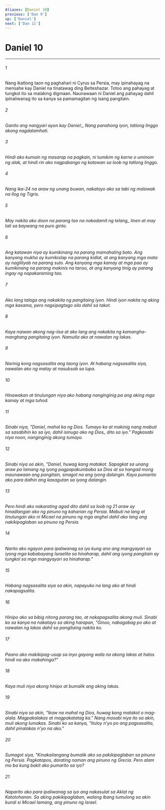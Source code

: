 ```yaml
---
Aliases: [Daniel 10]
previous: ['Dan 9']
up: ['Daniel']
next: ['Dan 11']
---
```

# Daniel 10

***






















###### 1 










Nang ikatlong taon ng paghahari ni Cyrus sa Persia, may ipinahayag na mensahe kay Daniel na tinatawag ding Belteshazar. Totoo ang pahayag at tungkol ito sa malaking digmaan. Naunawaan ni Daniel ang pahayag dahil ipinaliwanag ito sa kanya sa pamamagitan ng isang pangitain. 





















###### 2 










<i class="trans-change">Ganito ang nangyari ayon kay Daniel:_ Nang panahong iyon, tatlong linggo akong nagdalamhati. 





















###### 3 










Hindi ako kumain ng masarap na pagkain, ni tumikim ng karne o uminom ng alak, at hindi rin ako nagpabango ng katawan sa loob ng tatlong linggo. 





















###### 4 










Nang ika-24 na araw ng unang buwan, nakatayo ako sa tabi ng malawak na Ilog ng Tigris. 





















###### 5 










May nakita ako doon na parang tao na nakadamit ng <i class="trans-change">telang_ linen at may tali sa baywang na puro ginto. 





















###### 6 










Ang katawan niya ay kumikinang na parang mamahaling bato. Ang kanyang mukha ay kumikislap na parang kidlat, at ang kanyang mga mata ay nagliliyab na parang sulo. Ang kanyang mga kamay at mga paa ay kumikinang na parang makinis na tanso, at ang kanyang tinig ay parang ingay ng napakaraming tao. 





















###### 7 










Ako lang talaga ang nakakita ng pangitaing iyon. Hindi iyon nakita ng aking mga kasama, pero nagsipagtago sila dahil sa takot. 





















###### 8 










Kaya naiwan akong nag-iisa at ako lang ang nakakita ng kamangha-manghang pangitaing iyon. Namutla ako at nawalan ng lakas. 





















###### 9 










Narinig kong nagsasalita ang taong iyon. At habang nagsasalita siya, nawalan ako ng malay at nasubsob sa lupa. 





















###### 10 










Hinawakan at tinulungan niya ako habang nanginginig pa ang aking mga kamay at mga tuhod. 





















###### 11 










Sinabi niya, "Daniel, mahal ka ng Dios. Tumayo ka at makinig nang mabuti sa sasabihin ko sa iyo, dahil isinugo ako <i class="trans-change">ng Dios_ dito sa iyo." Pagkasabi niya noon, nanginginig akong tumayo. 





















###### 12 










Sinabi niya sa akin, "Daniel, huwag kang matakot. Sapagkat sa unang araw pa lamang ng iyong pagpapakumbaba sa Dios at sa hangad mong maunawaan ang pangitain, sinagot na ang iyong dalangin. Kaya pumarito ako para dalhin ang kasagutan sa iyong dalangin. 





















###### 13 










Pero hindi ako nakarating agad dito dahil sa loob ng 21 araw ay hinadlangan ako ng pinuno ng kaharian ng Persia. Mabuti na lang at tinulungan ako ni Micael na pinuno ng mga anghel dahil ako lang ang nakikipaglaban sa pinuno ng Persia. 





















###### 14 










Narito ako ngayon para ipaliwanag sa iyo kung ano ang mangyayari sa iyong mga kababayang Israelita sa hinaharap, dahil ang iyong pangitain ay tungkol sa mga mangyayari sa hinaharap." 





















###### 15 










Habang nagsasalita siya sa akin, napayuko na lang ako at hindi nakapagsalita. 





















###### 16 










Hinipo ako sa bibig nitong parang tao, at nakapagsalita akong muli. Sinabi ko sa kanya na nakatayo sa aking harapan, "Ginoo, nabagabag po ako at nawalan ng lakas dahil sa pangitaing nakita ko. 





















###### 17 










Paano ako makikipag-usap sa inyo gayong wala na akong lakas at halos hindi na ako makahinga?" 





















###### 18 










Kaya muli niya akong hinipo at bumalik ang aking lakas. 





















###### 19 










Sinabi niya sa akin, "Ikaw na mahal ng Dios, huwag kang matakot o mag-alala. Magpakalakas at magpakatatag ka." Nang masabi niya ito sa akin, muli akong lumakas. Sinabi ko sa kanya, "Ituloy nʼyo po ang pagsasalita, dahil pinalakas nʼyo na ako." 





















###### 20 










Sumagot siya, "Kinakailangang bumalik ako sa pakikipaglaban sa pinuno ng Persia. Pagkatapos, darating naman ang pinuno ng Grecia. Pero alam mo ba kung bakit ako pumarito sa iyo? 





















###### 21 










Naparito ako para ipaliwanag sa iyo ang nakasulat sa Aklat ng Katotohanan. Sa aking pakikipaglaban, walang ibang tumulong sa akin kundi si Micael lamang, ang pinuno ng Israel.
